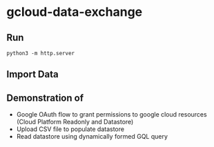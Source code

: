 # gcloud-data-exchange

## Run
```
python3 -m http.server
```

## Import Data 


## Demonstration of 
* Google OAuth flow to grant permissions to google cloud resources (Cloud Platform Readonly and Datastore)
* Upload CSV file to populate datastore 
* Read datastore using dynamically formed GQL query


